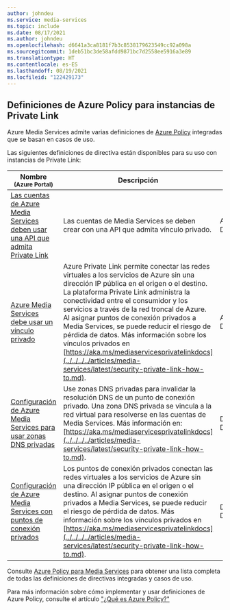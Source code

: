 ```yaml
---
author: johndeu
ms.service: media-services
ms.topic: include
ms.date: 08/17/2021
ms.author: johndeu
ms.openlocfilehash: d6641a3ca8181f7b3c8538179623549cc92a098a
ms.sourcegitcommit: 1deb51bc3de58afdd9871bc7d2558ee5916a3e89
ms.translationtype: HT
ms.contentlocale: es-ES
ms.lasthandoff: 08/19/2021
ms.locfileid: "122429173"
---
```

## <a name="azure-policy-definitions-for-private-links"></a>Definiciones de Azure Policy para instancias de Private Link

Azure Media Services admite varias definiciones de [Azure Policy](../../../governance/policy/overview.md) integradas que se basan en casos de uso. 

Las siguientes definiciones de directiva están disponibles para su uso con instancias de Private Link:

|Nombre<br /><sub>(Azure Portal)</sub> |Descripción |Efectos |Versión<br /><sub>(GitHub)</sub> |
|---|---|---|---|
|[Las cuentas de Azure Media Services deben usar una API que admita Private Link](https://portal.azure.com/#blade/Microsoft_Azure_Policy/PolicyDetailBlade/definitionId/%2Fproviders%2FMicrosoft.Authorization%2FpolicyDefinitions%2Fa77d8bb4-8d22-4bc1-a884-f582a705b480) |Las cuentas de Media Services se deben crear con una API que admita vínculo privado. |Audit, Deny, Disabled |[1.0.0](https://github.com/Azure/azure-policy/blob/master/built-in-policies/policyDefinitions/Media%20Services/MediaServices_RequirePrivateLinkSupport_Audit.json) |
|[Azure Media Services debe usar un vínculo privado](https://portal.azure.com/#blade/Microsoft_Azure_Policy/PolicyDetailBlade/definitionId/%2Fproviders%2FMicrosoft.Authorization%2FpolicyDefinitions%2F4a591bf5-918e-4a5f-8dad-841863140d61) |Azure Private Link permite conectar las redes virtuales a los servicios de Azure sin una dirección IP pública en el origen o el destino. La plataforma Private Link administra la conectividad entre el consumidor y los servicios a través de la red troncal de Azure. Al asignar puntos de conexión privados a Media Services, se puede reducir el riesgo de pérdida de datos. Más información sobre los vínculos privados en [https://aka.ms/mediaservicesprivatelinkdocs](../../../../articles/media-services/latest/security-private-link-how-to.md). |AuditIfNotExists, Disabled |[1.0.0](https://github.com/Azure/azure-policy/blob/master/built-in-policies/policyDefinitions/Media%20Services/MediaServices_PrivateLink_AuditIfNotExists.json) |
|[Configuración de Azure Media Services para usar zonas DNS privadas](https://portal.azure.com/#blade/Microsoft_Azure_Policy/PolicyDetailBlade/definitionId/%2Fproviders%2FMicrosoft.Authorization%2FpolicyDefinitions%2Fb4a7f6c1-585e-4177-ad5b-c2c93f4bb991) |Use zonas DNS privadas para invalidar la resolución DNS de un punto de conexión privado. Una zona DNS privada se vincula a la red virtual para resolverse en las cuentas de Media Services. Más información en: [https://aka.ms/mediaservicesprivatelinkdocs](../../../../articles/media-services/latest/security-private-link-how-to.md). |DeployIfNotExists, Disabled |[1.0.0](https://github.com/Azure/azure-policy/blob/master/built-in-policies/policyDefinitions/Media%20Services/MediaServices_PrivateLinkDns_DeployIfNotExists.json) |
|[Configuración de Azure Media Services con puntos de conexión privados](https://portal.azure.com/#blade/Microsoft_Azure_Policy/PolicyDetailBlade/definitionId/%2Fproviders%2FMicrosoft.Authorization%2FpolicyDefinitions%2Fc5632066-946d-4766-9544-cd79bcc1286e) |Los puntos de conexión privados conectan las redes virtuales a los servicios de Azure sin una dirección IP pública en el origen o el destino. Al asignar puntos de conexión privados a Media Services, se puede reducir el riesgo de pérdida de datos. Más información sobre los vínculos privados en [https://aka.ms/mediaservicesprivatelinkdocs](../../../../articles/media-services/latest/security-private-link-how-to.md). |DeployIfNotExists, Disabled |[1.0.0](https://github.com/Azure/azure-policy/blob/master/built-in-policies/policyDefinitions/Media%20Services/MediaServices_PrivateLink_DeployIfNotExists.json) |

Consulte [Azure Policy para Media Services](../security-azure-policy.md) para obtener una lista completa de todas las definiciones de directivas integradas y casos de uso.

Para más información sobre cómo implementar y usar definiciones de Azure Policy, consulte el artículo ["¿Qué es Azure Policy?"](../../../governance/policy/overview.md)